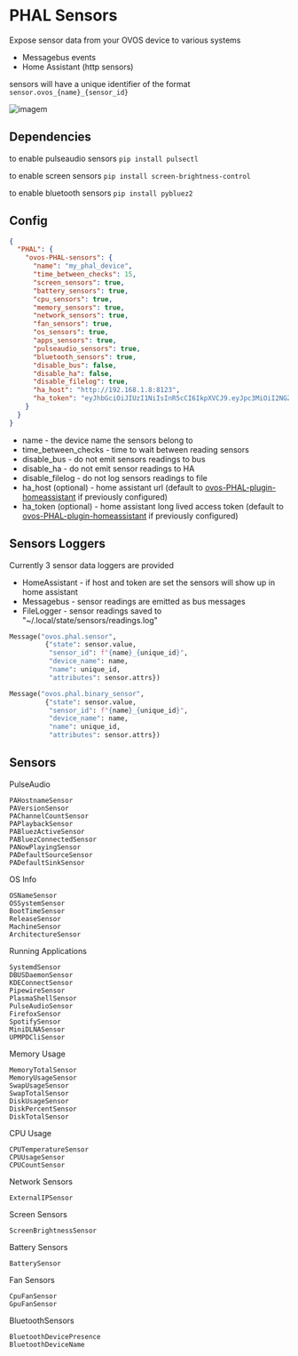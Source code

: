 # PHAL Sensors

Expose sensor data from your OVOS device to various systems

- Messagebus events
- Home Assistant (http sensors)

sensors will have a unique identifier of the format `sensor.ovos_{name}_{sensor_id}`

![imagem](https://github.com/OpenVoiceOS/ovos-PHAL-sensors/assets/33701864/57ed6731-f6ec-4b23-8dc6-8d49fae7203f)

## Dependencies

to enable pulseaudio sensors `pip install pulsectl`

to enable screen sensors `pip install screen-brightness-control`

to enable bluetooth sensors `pip install pybluez2`

## Config

```json
{
  "PHAL": {
    "ovos-PHAL-sensors": {
      "name": "my_phal_device",
      "time_between_checks": 15,
      "screen_sensors": true,
      "battery_sensors": true,
      "cpu_sensors": true,
      "memory_sensors": true,
      "network_sensors": true,
      "fan_sensors": true,
      "os_sensors": true,
      "apps_sensors": true,
      "pulseaudio_sensors": true,
      "bluetooth_sensors": true,
      "disable_bus": false,
      "disable_ha": false,
      "disable_filelog": true,
      "ha_host": "http://192.168.1.8:8123",
      "ha_token": "eyJhbGciOiJIUzI1NiIsInR5cCI6IkpXVCJ9.eyJpc3MiOiI2NGZmODYxY2M3ZDE0ZDZmODQ5..."
    }
  }
}
```

- name - the device name the sensors belong to
- time_between_checks - time to wait between reading sensors
- disable_bus - do not emit sensors readings to bus
- disable_ha - do not emit sensor readings to HA
- disable_filelog - do not log sensors readings to file
- ha_host (optional) - home assistant url (default to [ovos-PHAL-plugin-homeassistant](https://github.com/OpenVoiceOS/ovos-PHAL-plugin-homeassistant) if previously configured)
- ha_token (optional) - home assistant long lived access token (default to [ovos-PHAL-plugin-homeassistant](https://github.com/OpenVoiceOS/ovos-PHAL-plugin-homeassistant) if previously configured)

## Sensors Loggers

Currently 3 sensor data loggers are provided

- HomeAssistant - if host and token are set the sensors will show up in home assistant
- Messagebus - sensor readings are emitted as bus messages
- FileLogger - sensor readings saved to "~/.local/state/sensors/readings.log"


````python
Message("ovos.phal.sensor",
         {"state": sensor.value,
          "sensor_id": f"{name}_{unique_id}",
          "device_name": name,
          "name": unique_id,
          "attributes": sensor.attrs})

Message("ovos.phal.binary_sensor",
         {"state": sensor.value,
          "sensor_id": f"{name}_{unique_id}",
          "device_name": name,
          "name": unique_id,
          "attributes": sensor.attrs})
````

## Sensors

PulseAudio
```
PAHostnameSensor
PAVersionSensor
PAChannelCountSensor
PAPlaybackSensor
PABluezActiveSensor
PABluezConnectedSensor
PANowPlayingSensor
PADefaultSourceSensor
PADefaultSinkSensor
```

OS Info
```
OSNameSensor
OSSystemSensor
BootTimeSensor
ReleaseSensor
MachineSensor
ArchitectureSensor
```

Running Applications
```
SystemdSensor
DBUSDaemonSensor
KDEConnectSensor
PipewireSensor
PlasmaShellSensor
PulseAudioSensor
FirefoxSensor
SpotifySensor
MiniDLNASensor
UPMPDCliSensor
```

Memory Usage
```
MemoryTotalSensor
MemoryUsageSensor
SwapUsageSensor
SwapTotalSensor
DiskUsageSensor
DiskPercentSensor
DiskTotalSensor
```

CPU Usage
```
CPUTemperatureSensor
CPUUsageSensor
CPUCountSensor
```

Network Sensors
```
ExternalIPSensor
```

Screen Sensors
```
ScreenBrightnessSensor
```

Battery Sensors
```
BatterySensor
```

Fan Sensors
```
CpuFanSensor
GpuFanSensor
```

BluetoothSensors
```
BluetoothDevicePresence
BluetoothDeviceName
```